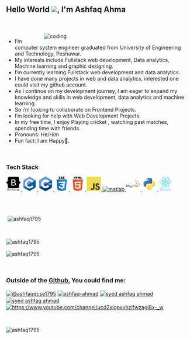 ## Hello World <img src="https://github.com/TheDudeThatCode/TheDudeThatCode/blob/master/Assets/Earth.gif" width="29px">, I'm Ashfaq Ahma 
<br />
<br />

<image align="right" alt="coding" width="400" src="https://user-images.githubusercontent.com/55389276/140866485-8fb1c876-9a8f-4d6a-98dc-08c4981eaf70.gif">

- I’m computer system engineer graduated from University of Engineering and Technology, Peshawar.
- My interests include Fullstack web development, Data analytics, Machine learning and graphic designing. 
- I’m currently learning Fullstack web development and data analytics.
- I have done  many projects in web and data analytics, interested one could visit my github account.
- As I continue on my development journey, I am eager to expand my knowledge and skills in web development, data analytics and machine learning. 
- So i’m looking to collaborate on Frontend Projects.
- I’m looking for help with Web Development Projects.
- In my free time, I enjoy Playing cricket , watching past matches, spending time with friends.
- Pronouns: He/Him
- Fun fact: I am Happy🥰.

<br/>
<h3 align="left">Tech Stack</h3> 
<p align="left"> <a href="https://getbootstrap.com" target="_blank" rel="noreferrer"> <img src="https://raw.githubusercontent.com/devicons/devicon/master/icons/bootstrap/bootstrap-plain-wordmark.svg" alt="bootstrap" width="40" height="40"/> </a> <a href="https://www.cprogramming.com/" target="_blank" rel="noreferrer"> <img src="https://raw.githubusercontent.com/devicons/devicon/master/icons/c/c-original.svg" alt="c" width="40" height="40"/> </a> <a href="https://www.w3schools.com/cpp/" target="_blank" rel="noreferrer"> <img src="https://raw.githubusercontent.com/devicons/devicon/master/icons/cplusplus/cplusplus-original.svg" alt="cplusplus" width="40" height="40"/> </a> <a href="https://www.w3schools.com/css/" target="_blank" rel="noreferrer"> <img src="https://raw.githubusercontent.com/devicons/devicon/master/icons/css3/css3-original-wordmark.svg" alt="css3" width="40" height="40"/> </a> <a href="https://www.w3.org/html/" target="_blank" rel="noreferrer"> <img src="https://raw.githubusercontent.com/devicons/devicon/master/icons/html5/html5-original-wordmark.svg" alt="html5" width="40" height="40"/> </a> <a href="https://developer.mozilla.org/en-US/docs/Web/JavaScript" target="_blank" rel="noreferrer"> <img src="https://raw.githubusercontent.com/devicons/devicon/master/icons/javascript/javascript-original.svg" alt="javascript" width="40" height="40"/> </a> <a href="https://www.mathworks.com/" target="_blank" rel="noreferrer"> <img src="https://upload.wikimedia.org/wikipedia/commons/2/21/Matlab_Logo.png" alt="matlab" width="40" height="40"/> </a> <a href="https://www.mysql.com/" target="_blank" rel="noreferrer"> <img src="https://raw.githubusercontent.com/devicons/devicon/master/icons/mysql/mysql-original-wordmark.svg" alt="mysql" width="40" height="40"/> </a> <a href="https://www.python.org" target="_blank" rel="noreferrer"> <img src="https://raw.githubusercontent.com/devicons/devicon/master/icons/python/python-original.svg" alt="python" width="40" height="40"/> </a> <a href="https://reactjs.org/" target="_blank" rel="noreferrer"> <img src="https://raw.githubusercontent.com/devicons/devicon/master/icons/react/react-original-wordmark.svg" alt="react" width="40" height="40"/> </a> </p>

<br/>
<br/>
<p>&nbsp;<img align="center" src="https://github-readme-stats.vercel.app/api?username=ashfaq1795&show_icons=true&locale=en" alt="ashfaq1795" /></p>

<br/>
<p><img align="center" src="https://github-readme-stats.vercel.app/api/top-langs?username=ashfaq1795&show_icons=true&locale=en&layout=compact" alt="ashfaq1795" /></p>

<p><img align="center" src="https://github-readme-streak-stats.herokuapp.com/?user=ashfaq1795&" alt="ashfaq1795" /></p>

<br/>
<h3 align="left">Outside of the <a href="https://github.com/ashfaq1795/">Github,</a> You could find me:</h3>

<p align="left">
<a href="https://twitter.com/ashfaqdcse1795" target="blank"><img align="center" src="https://raw.githubusercontent.com/rahuldkjain/github-profile-readme-generator/master/src/images/icons/Social/twitter.svg" alt="@ashfaqdcse1795" height="30" width="40" /></a>
<a href="https://www.linkedin.com/in/ashfaq-ahmad-156504255" target="blank"><img align="center" src="https://raw.githubusercontent.com/rahuldkjain/github-profile-readme-generator/master/src/images/icons/Social/linked-in-alt.svg" alt="ashfaq-ahmad" height="30" width="40" /></a>
<a href="https://www.facebook.com/syedishfaq.ahmad.31" target="blank"><img align="center" src="https://raw.githubusercontent.com/rahuldkjain/github-profile-readme-generator/master/src/images/icons/Social/facebook.svg" alt="syed ashfaq ahmad" height="30" width="40" /></a>
<a href="https://instagram.com/syedashfaq.ahmad?igshid=ZDdkNTZiNTM=" target="blank"><img align="center" src="https://raw.githubusercontent.com/rahuldkjain/github-profile-readme-generator/master/src/images/icons/Social/instagram.svg" alt="syed ashfaq ahmad" height="30" width="40" /></a>
<a href="https://www.youtube.com/channel/UCd2XioPxvHZlfWZaGI8X-_w" target="blank"><img align="center" src="https://raw.githubusercontent.com/rahuldkjain/github-profile-readme-generator/master/src/images/icons/Social/youtube.svg" alt="https://www.youtube.com/channel/ucd2xiopxvhzlfwzagi8x-_w" height="30" width="40" /></a>
</p>
  
<br/>
<p align="left"> <img src="https://komarev.com/ghpvc/?username=ashfaq1795&label=Profile%20views&color=0e75b6&style=flat" alt="ashfaq1795" /> </p>
